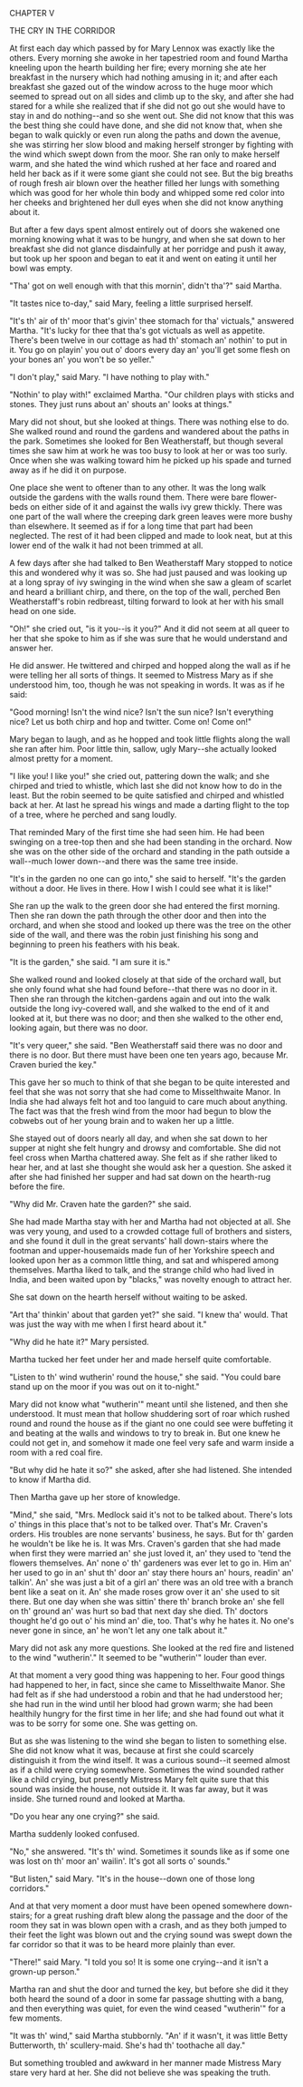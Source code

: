 CHAPTER V

THE CRY IN THE CORRIDOR


At first each day which passed by for Mary Lennox was exactly like the
others. Every morning she awoke in her tapestried room and found Martha
kneeling upon the hearth building her fire; every morning she ate her
breakfast in the nursery which had nothing amusing in it; and after each
breakfast she gazed out of the window across to the huge moor which
seemed to spread out on all sides and climb up to the sky, and after she
had stared for a while she realized that if she did not go out she would
have to stay in and do nothing--and so she went out. She did not know
that this was the best thing she could have done, and she did not know
that, when she began to walk quickly or even run along the paths and
down the avenue, she was stirring her slow blood and making herself
stronger by fighting with the wind which swept down from the moor. She
ran only to make herself warm, and she hated the wind which rushed at
her face and roared and held her back as if it were some giant she could
not see. But the big breaths of rough fresh air blown over the heather
filled her lungs with something which was good for her whole thin body
and whipped some red color into her cheeks and brightened her dull eyes
when she did not know anything about it.

But after a few days spent almost entirely out of doors she wakened one
morning knowing what it was to be hungry, and when she sat down to her
breakfast she did not glance disdainfully at her porridge and push it
away, but took up her spoon and began to eat it and went on eating it
until her bowl was empty.

"Tha' got on well enough with that this mornin', didn't tha'?" said
Martha.

"It tastes nice to-day," said Mary, feeling a little surprised herself.

"It's th' air of th' moor that's givin' thee stomach for tha' victuals,"
answered Martha. "It's lucky for thee that tha's got victuals as well as
appetite. There's been twelve in our cottage as had th' stomach an'
nothin' to put in it. You go on playin' you out o' doors every day an'
you'll get some flesh on your bones an' you won't be so yeller."

"I don't play," said Mary. "I have nothing to play with."

"Nothin' to play with!" exclaimed Martha. "Our children plays with
sticks and stones. They just runs about an' shouts an' looks at things."

Mary did not shout, but she looked at things. There was nothing else to
do. She walked round and round the gardens and wandered about the paths
in the park. Sometimes she looked for Ben Weatherstaff, but though
several times she saw him at work he was too busy to look at her or was
too surly. Once when she was walking toward him he picked up his spade
and turned away as if he did it on purpose.

One place she went to oftener than to any other. It was the long walk
outside the gardens with the walls round them. There were bare
flower-beds on either side of it and against the walls ivy grew thickly.
There was one part of the wall where the creeping dark green leaves were
more bushy than elsewhere. It seemed as if for a long time that part had
been neglected. The rest of it had been clipped and made to look neat,
but at this lower end of the walk it had not been trimmed at all.

A few days after she had talked to Ben Weatherstaff Mary stopped to
notice this and wondered why it was so. She had just paused and was
looking up at a long spray of ivy swinging in the wind when she saw a
gleam of scarlet and heard a brilliant chirp, and there, on the top of
the wall, perched Ben Weatherstaff's robin redbreast, tilting forward
to look at her with his small head on one side.

"Oh!" she cried out, "is it you--is it you?" And it did not seem at all
queer to her that she spoke to him as if she was sure that he would
understand and answer her.

He did answer. He twittered and chirped and hopped along the wall as if
he were telling her all sorts of things. It seemed to Mistress Mary as
if she understood him, too, though he was not speaking in words. It was
as if he said:

"Good morning! Isn't the wind nice? Isn't the sun nice? Isn't everything
nice? Let us both chirp and hop and twitter. Come on! Come on!"

Mary began to laugh, and as he hopped and took little flights along the
wall she ran after him. Poor little thin, sallow, ugly Mary--she
actually looked almost pretty for a moment.

"I like you! I like you!" she cried out, pattering down the walk; and
she chirped and tried to whistle, which last she did not know how to do
in the least. But the robin seemed to be quite satisfied and chirped and
whistled back at her. At last he spread his wings and made a darting
flight to the top of a tree, where he perched and sang loudly.

That reminded Mary of the first time she had seen him. He had been
swinging on a tree-top then and she had been standing in the orchard.
Now she was on the other side of the orchard and standing in the path
outside a wall--much lower down--and there was the same tree inside.

"It's in the garden no one can go into," she said to herself. "It's the
garden without a door. He lives in there. How I wish I could see what it
is like!"

She ran up the walk to the green door she had entered the first morning.
Then she ran down the path through the other door and then into the
orchard, and when she stood and looked up there was the tree on the
other side of the wall, and there was the robin just finishing his song
and beginning to preen his feathers with his beak.

"It is the garden," she said. "I am sure it is."

She walked round and looked closely at that side of the orchard wall,
but she only found what she had found before--that there was no door in
it. Then she ran through the kitchen-gardens again and out into the walk
outside the long ivy-covered wall, and she walked to the end of it and
looked at it, but there was no door; and then she walked to the other
end, looking again, but there was no door.

"It's very queer," she said. "Ben Weatherstaff said there was no door
and there is no door. But there must have been one ten years ago,
because Mr. Craven buried the key."

This gave her so much to think of that she began to be quite interested
and feel that she was not sorry that she had come to Misselthwaite
Manor. In India she had always felt hot and too languid to care much
about anything. The fact was that the fresh wind from the moor had begun
to blow the cobwebs out of her young brain and to waken her up a little.

She stayed out of doors nearly all day, and when she sat down to her
supper at night she felt hungry and drowsy and comfortable. She did not
feel cross when Martha chattered away. She felt as if she rather liked
to hear her, and at last she thought she would ask her a question. She
asked it after she had finished her supper and had sat down on the
hearth-rug before the fire.

"Why did Mr. Craven hate the garden?" she said.

She had made Martha stay with her and Martha had not objected at all.
She was very young, and used to a crowded cottage full of brothers and
sisters, and she found it dull in the great servants' hall down-stairs
where the footman and upper-housemaids made fun of her Yorkshire speech
and looked upon her as a common little thing, and sat and whispered
among themselves. Martha liked to talk, and the strange child who had
lived in India, and been waited upon by "blacks," was novelty enough to
attract her.

She sat down on the hearth herself without waiting to be asked.

"Art tha' thinkin' about that garden yet?" she said. "I knew tha' would.
That was just the way with me when I first heard about it."

"Why did he hate it?" Mary persisted.

Martha tucked her feet under her and made herself quite comfortable.

"Listen to th' wind wutherin' round the house," she said. "You could
bare stand up on the moor if you was out on it to-night."

Mary did not know what "wutherin'" meant until she listened, and then
she understood. It must mean that hollow shuddering sort of roar which
rushed round and round the house as if the giant no one could see were
buffeting it and beating at the walls and windows to try to break in.
But one knew he could not get in, and somehow it made one feel very safe
and warm inside a room with a red coal fire.

"But why did he hate it so?" she asked, after she had listened. She
intended to know if Martha did.

Then Martha gave up her store of knowledge.

"Mind," she said, "Mrs. Medlock said it's not to be talked about.
There's lots o' things in this place that's not to be talked over.
That's Mr. Craven's orders. His troubles are none servants' business, he
says. But for th' garden he wouldn't be like he is. It was Mrs. Craven's
garden that she had made when first they were married an' she just loved
it, an' they used to 'tend the flowers themselves. An' none o' th'
gardeners was ever let to go in. Him an' her used to go in an' shut th'
door an' stay there hours an' hours, readin' an' talkin'. An' she was
just a bit of a girl an' there was an old tree with a branch bent like a
seat on it. An' she made roses grow over it an' she used to sit there.
But one day when she was sittin' there th' branch broke an' she fell on
th' ground an' was hurt so bad that next day she died. Th' doctors
thought he'd go out o' his mind an' die, too. That's why he hates it. No
one's never gone in since, an' he won't let any one talk about it."

Mary did not ask any more questions. She looked at the red fire and
listened to the wind "wutherin'." It seemed to be "wutherin'" louder
than ever.

At that moment a very good thing was happening to her. Four good things
had happened to her, in fact, since she came to Misselthwaite Manor. She
had felt as if she had understood a robin and that he had understood
her; she had run in the wind until her blood had grown warm; she had
been healthily hungry for the first time in her life; and she had found
out what it was to be sorry for some one. She was getting on.

But as she was listening to the wind she began to listen to something
else. She did not know what it was, because at first she could scarcely
distinguish it from the wind itself. It was a curious sound--it seemed
almost as if a child were crying somewhere. Sometimes the wind sounded
rather like a child crying, but presently Mistress Mary felt quite sure
that this sound was inside the house, not outside it. It was far away,
but it was inside. She turned round and looked at Martha.

"Do you hear any one crying?" she said.

Martha suddenly looked confused.

"No," she answered. "It's th' wind. Sometimes it sounds like as if some
one was lost on th' moor an' wailin'. It's got all sorts o' sounds."

"But listen," said Mary. "It's in the house--down one of those long
corridors."

And at that very moment a door must have been opened somewhere
down-stairs; for a great rushing draft blew along the passage and the
door of the room they sat in was blown open with a crash, and as they
both jumped to their feet the light was blown out and the crying sound
was swept down the far corridor so that it was to be heard more plainly
than ever.

"There!" said Mary. "I told you so! It is some one crying--and it isn't a
grown-up person."

Martha ran and shut the door and turned the key, but before she did it
they both heard the sound of a door in some far passage shutting with a
bang, and then everything was quiet, for even the wind ceased
"wutherin'" for a few moments.

"It was th' wind," said Martha stubbornly. "An' if it wasn't, it was
little Betty Butterworth, th' scullery-maid. She's had th' toothache all
day."

But something troubled and awkward in her manner made Mistress Mary
stare very hard at her. She did not believe she was speaking the truth.




